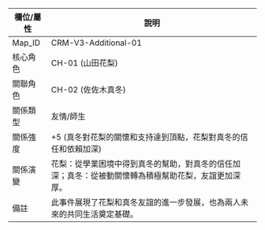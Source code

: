 | 欄位/屬性 | 說明 |
|---|---|
| Map_ID | CRM-V3-Additional-01 |
| 核心角色 | CH-01 (山田花梨) |
| 關聯角色 | CH-02 (佐佐木真冬) |
| 關係類型 | 友情/師生 |
| 關係強度 | +5 (真冬對花梨的關懷和支持達到頂點，花梨對真冬的信任和依賴加深) |
| 關係演變 | 花梨：從學業困境中得到真冬的幫助，對真冬的信任加深；真冬：從被動關懷轉為積極幫助花梨，友誼更加深厚。 |
| 備註 | 此事件展現了花梨和真冬友誼的進一步發展，也為兩人未來的共同生活奠定基礎。
